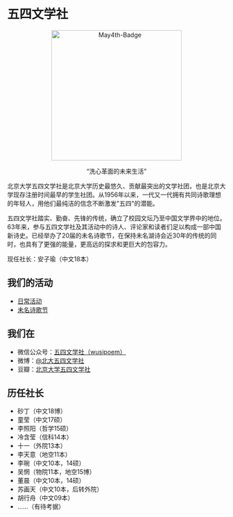 # 五四文学社

<p align="center">
  <img src="https://ww4.sinaimg.cn/mw1024/9e294c53jw1eazw1rji9mj205006fdga.jpg" alt="May4th-Badge" height="300px"/>
  <p align="center"> “洗心革面的未来生活” </p>
</p>

北京大学五四文学社是北京大学历史最悠久、贡献最突出的文学社团，也是北京大学现存注册时间最早的学生社团。从1956年以来，一代又一代拥有共同诗歌理想的年轻人，用他们最纯洁的信念不断激发"五四"的潜能。

五四文学社踏实、勤奋、先锋的传统，确立了校园文坛乃至中国文学界中的地位。63年来，参与五四文学社及其活动中的诗人、评论家和读者们足以构成一部中国新诗史。已经举办了20届的未名诗歌节，在保持未名湖诗会近30年的传统的同时，也具有了更强的能量，更高远的探求和更巨大的包容力。

现任社长：安子瑜（中文18本）

## 我们的活动

- [日常活动](https://github.com/May4thPoem/Activities)
- [未名诗歌节](https://github.com/May4thPoem/Festivals)

## 我们在

- 微信公众号：[五四文学社（wusipoem）](http://mp.weixin.qq.com/profile?src=3&timestamp=1556412678&ver=1&signature=0JPAHswwf8iT2*MxJAkXpZ7fl0s7CO9Kgy34IpKtki2nY1xxUq3jjba2fRe5Rac7naGroSKDfiTff9wCN*chZQ==)
- 微博：[@北大五四文学社](https://www.weibo.com/p/1005052653506643)
- 豆瓣：[北京大学五四文学社](http://site.douban.com/may4th/)

## 历任社长

- 砂丁（中文18博）
- 童莹（中文17硕）
- 李照阳（哲学15硕）
- 冷含莹（信科14本）
- 十一（外院13本）
- 李天意（地空11本）
- 李琬（中文10本，14硕）
- 吴惘（物院11本，地空15博）
- 董晨（中文10本，14硕）
- 苏画天（中文10本，后转外院）
- 胡行舟（中文09本）
- ……（有待考据）
